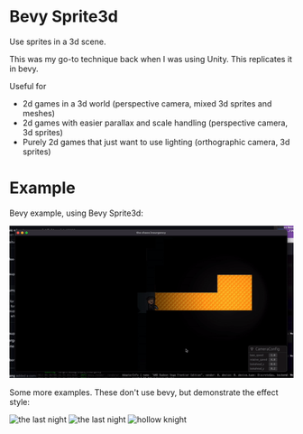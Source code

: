 # Bevy Sprite3d

Use sprites in a 3d scene.

This was my go-to technique back when I was using Unity. This replicates it in bevy.

Useful for 
- 2d games in a 3d world (perspective camera, mixed 3d sprites and meshes)
- 2d games with easier parallax and scale handling (perspective camera, 3d sprites)
- Purely 2d games that just want to use lighting (orthographic camera, 3d sprites)

# Example

Bevy example, using Bevy Sprite3d:

![chaos](example.gif)

Some more examples. These don't use bevy, but demonstrate the effect style:

![the last night](https://cdn.cloudflare.steamstatic.com/steam/apps/612400/extras/TLN_Crowd_01_compressed.png)
![the last night](https://cdn.cloudflare.steamstatic.com/steam/apps/612400/extras/TLN_Shootout_01_compressed.png)
![hollow knight](https://unity.com/sites/default/files/styles/16_9_m_scale_width/public/article/02-6-unity_parallax.1-min-compressor.gif)






